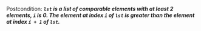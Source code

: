Postcondition: ***`lst` is a list of comparable elements with at least 2 elements, `i` is 0. The element at index `i` of `lst` is greater than the element at index `i + 1` of `lst`.***